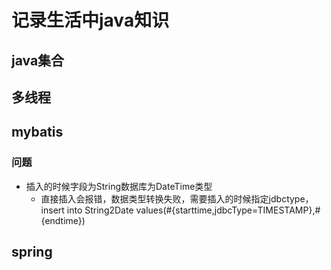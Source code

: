 # 记录生活中java知识
## java集合
## 多线程
## mybatis
### 问题
+ 插入的时候字段为String数据库为DateTime类型
   + 直接插入会报错，数据类型转换失败，需要插入的时候指定jdbctype，insert into String2Date values(#{starttime,jdbcType=TIMESTAMP},#{endtime})
## spring

